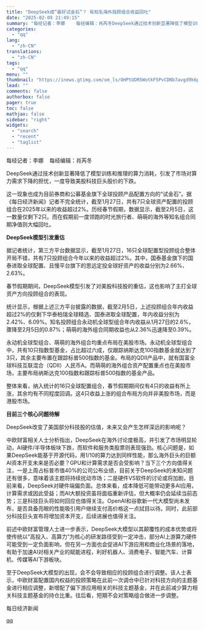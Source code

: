 ```yaml
---
title: "DeepSeek成“最好试金石”？ 有知名海外投顾组合收益回吐"
date: "2025-02-09 21:49:15"
summary: "每经记者：李娜    每经编辑：肖芮冬DeepSeek通过技术创新显著降低了模型训练和推理的算力消耗..."
categories:
  - "qq"
lang:
  - "zh-CN"
translations:
  - "zh-CN"
tags:
  - "qq"
menu: ""
thumbnail: "https://inews.gtimg.com/om_ls/OHPtUDR5WotkF5PvCDNb7avgd9k6pDDZEz9-ClFKjZnn0AA_640360/0"
lead: ""
comments: false
authorbox: false
pager: true
toc: false
mathjax: false
sidebar: "right"
widgets:
  - "search"
  - "recent"
  - "taglist"
---
```


每经记者：李娜    每经编辑：肖芮冬

DeepSeek通过技术创新显著降低了模型训练和推理的算力消耗，引发了市场对算力需求下降的担忧，一度导致美股科技巨头股价的下跌。

这一现象也成为目前券商和公募基金旗下全球投顾产品配置方向的“试金石”。据《每日经济新闻》记者不完全统计，截至1月27日，共有7只全球资产配置的投顾组合在2025年以来的收益超过2%。历经春节假期，数据显示，截至2月5日，这一数量仅剩下2只。而在假期前一度领跑的时光旅行者、萌萌的海外等知名组合同期净值则大幅回吐。

**DeepSeek模型引发重估**

据记者统计，第三方平台数据显示，截至1月27日，16只全球配置型投顾组合整体开局不错，共有7只投顾组合今年以来的收益超过2%。其中，国泰基金旗下的国泰进取全球配置、且慢平台旗下的思远定投全球好资产的收益分别为2.66%、2.63%。

春节假期期间，DeepSeek模型引发了对美股科技股的重估，这也影响了主打全球资产方向投顾组合的表现。

统计显示，根据上述三方平台披露的数据，截至2月5日，上述投顾组合年内收益超过2%的仅剩下华泰柏瑞全球精选、国泰进取全球配置，年内收益分别为2.42%、6.09%。知名投顾组合永动机全球型组合年内收益从1月27日的2.6%，骤降至2月5日的0.87%；萌萌的海外组合同期收益也从2.36%迅速降至0.39%。

永动机全球型组合、萌萌的海外组合均重点布局在美股市场。永动机全球型组合中，共有10只指数型基金，占比超过六成，仅跟踪纳斯达克100指数基金就达到了3只，其余主要布置在跟踪标普500指数的基金。布局的QDII产品中，就有国富全球科技互联混合（QDII）人民币A。而萌萌的海外组合资产配置重点也在美股市场，主要布局纳斯达克100指数和跟踪标普500指数的基金产品。

整体来看，纳入统计的16只全球配置组合，春节假期期间仅有4只的收益有所上涨，其余均有不同程度回调。这4只收益上涨的组合布局方向并非美股市场，而是港股市场。

**目前三个核心问题待解**

DeepSeek改变了美国部分科技股的估值，未来又会产生怎样深远的影响呢？

中欧财富相关人士分析指出，DeepSeek在海外讨论度极高，并引发了市场明显轮动，AI硬件/半导体板块下跌，而软件和服务类股票则表现强劲。核心问题是，如果DeepSeek能基于开源代码，用1/10的算力达到同样性能，那么海外巨头的巨额AI资本开支未来是否必要？GPU和计算需求是否会受影响？当下三个方向值得关注，一是上周占标普市值40%的公司公布业绩，目前关于DeepSeek的未知问题还有很多，意味着该主题将持续扰动市场；二是硬件VS软件的讨论或将加剧，目前来看，DeepSeek对硬件端偏负面。总体来看，成本降低可能带动更多AI应用，计算需求或因此受益；而AI大额投资虽将面临重新评估，但大概率仍会延续当前态势；三是科技巨头将如何回应也值得关注。OpenAI和谷歌新一代大模型尚未发布，是否具备亮眼的性能吸引用户继续支付高价格这一点拭目以待。同时，此前部分科技巨头宣布将增加资本开支，后续进展也值得关注。

前述中欧财富管理人士进一步表示，DeepSeek大模型以其颠覆性的成本优势或将使传统以“高投入、高算力”为核心的研发路径受到一定冲击，部分AI上游算力硬件可能受到一定负面影响，但在另一方面也会促进AI下游应用和商业化场景的落地，有助于加速AI对相关产业的赋能进程，利好机器人、消费电子、智能汽车、计算机、传媒等AI下游板块。

至于DeepSeek大模型的出现，会不会导致相应的投顾组合进行调整。该人士表示，中欧财富配置国内权益的投顾策略在此前一次调仓中已针对科技方向的主题基金进行相应调整，新增配了偏下游应用相关的科技主题基金，并在此前减少算力相关科技主题基金的持仓比重。往后看，短期不会对策略组合做进一步调整。

  

每日经济新闻

[qq](https://new.qq.com/rain/a/20250209A0678100)
